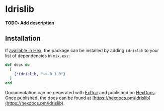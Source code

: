 # Idrislib

**TODO: Add description**

## Installation

If [available in Hex](https://hex.pm/docs/publish), the package can be installed
by adding `idrislib` to your list of dependencies in `mix.exs`:

```elixir
def deps do
  [
    {:idrislib, "~> 0.1.0"}
  ]
end
```

Documentation can be generated with [ExDoc](https://github.com/elixir-lang/ex_doc)
and published on [HexDocs](https://hexdocs.pm). Once published, the docs can
be found at [https://hexdocs.pm/idrislib](https://hexdocs.pm/idrislib).

